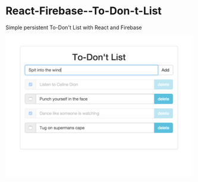# React-Firebase--To-Don-t-List
Simple persistent To-Don't List with React and Firebase


![alt tag](https://raw.githubusercontent.com/LucasIrvine/React-Firebase--To-Don-t-List/master/img/Screen_Shot.png)
